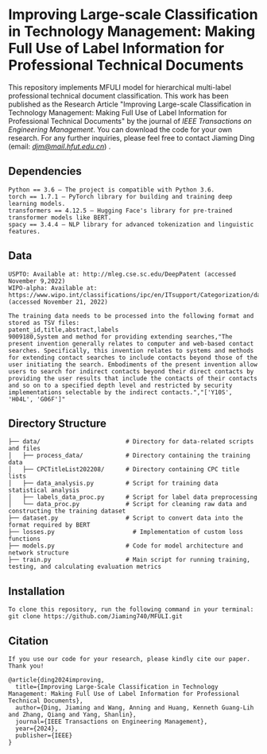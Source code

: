 # Improving Large-scale Classification in Technology Management: Making Full Use of Label Information for Professional Technical Documents
This repository implements MFULI model for hierarchical multi-label professional technical document classification. This work has been published as the Research Article "Improving Large-scale Classification in Technology Management: Making Full Use of Label Information for Professional Technical Documents" by the journal of *IEEE Transactions on Engineering Management*. You can download the code for your own research. For any further inquiries, please feel free to contact Jiaming Ding (email: *djm@mail.hfut.edu.cn*) .


## Dependencies
```
Python == 3.6 – The project is compatible with Python 3.6.
torch == 1.7.1 – PyTorch library for building and training deep learning models.
transformers == 4.12.5 – Hugging Face's library for pre-trained transformer models like BERT.
spacy == 3.4.4 – NLP library for advanced tokenization and linguistic features.
```
## Data
```
USPTO: Available at: http://mleg.cse.sc.edu/DeepPatent (accessed November 9,2022)
WIPO-alpha: Available at: https://www.wipo.int/classifications/ipc/en/ITsupport/Categorization/dataset (accessed November 21, 2022)

The training data needs to be processed into the following format and stored as TSV files:
patent_id,title,abstract,labels
9009180,System and method for providing extending searches,"The present invention generally relates to computer and web-based contact searches. Specifically, this invention relates to systems and methods for extending contact searches to include contacts beyond those of the user initiating the search. Embodiments of the present invention allow users to search for indirect contacts beyond their direct contacts by providing the user results that include the contacts of their contacts and so on to a specified depth level and restricted by security implementations selectable by the indirect contacts.","['Y10S', 'H04L', 'G06F']"
```

## Directory Structure
```
├── data/                        # Directory for data-related scripts and files
│   ├── process_data/            # Directory containing the training data
│   ├── CPCTitleList202208/      # Directory containing CPC title lists
│   ├── data_analysis.py         # Script for training data statistical analysis
│   ├── labels_data_proc.py      # Script for label data preprocessing
│   └── data_proc.py             # Script for cleaning raw data and constructing the training dataset
├── dataset.py                   # Script to convert data into the format required by BERT
├── losses.py                      # Implementation of custom loss functions
├── models.py                    # Code for model architecture and network structure
├── train.py                     # Main script for running training, testing, and calculating evaluation metrics
```

## Installation
```
To clone this repository, run the following command in your terminal:
git clone https://github.com/Jiaming740/MFULI.git
```

## Citation
```
If you use our code for your research, please kindly cite our paper. Thank you!

@article{ding2024improving,
  title={Improving Large-Scale Classification in Technology Management: Making Full Use of Label Information for Professional Technical Documents},
  author={Ding, Jiaming and Wang, Anning and Huang, Kenneth Guang-Lih and Zhang, Qiang and Yang, Shanlin},
  journal={IEEE Transactions on Engineering Management},
  year={2024},
  publisher={IEEE}
}
```
